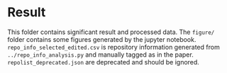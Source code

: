 # Result
This folder contains significant result and processed data. The `figure/` folder contains some figures generated by the jupyter notebook. `repo_info_selected_edited.csv` is repository information generated from `../repo_info_analysis.py` and manually tagged as in the paper. `repolist_deprecated.json` are deprecated and should be ignored.
